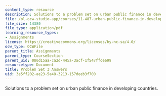 ```yaml
---
content_type: resource
description: Solutions to a problem set on urban public finance in developing countries.
file: /ol-ocw-studio-app/courses/11-487-urban-public-finance-in-developing-countries-fall-2004/3e5ff202ae235a483213157deeb3f700_ps3_ans.pdf
file_size: 14380
file_type: application/pdf
learning_resource_types:
- Assignments
license: https://creativecommons.org/licenses/by-nc-sa/4.0/
ocw_type: OCWFile
parent_title: Assignments
parent_type: CourseSection
parent_uid: 080d15aa-ca2d-445a-3acf-1f547ffce699
resourcetype: Document
title: Problem Set 3 Answers
uid: 3e5ff202-ae23-5a48-3213-157deeb3f700
---
```

Solutions to a problem set on urban public finance in developing countries.